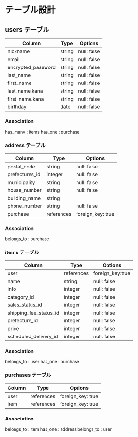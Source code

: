 # テーブル設計

## users テーブル

|      Column        |  Type  |   Options   |
| ------------------ | ------ | ----------- |
| nickname           | string | null: false |
| email              | string | null: false |
| encrypted_password | string | null: false |
| last_name          | string | null: false |
| first_name         | string | null: false |
| last_name.kana     | string | null: false |
| first_name.kana    | string | null: false |
| birthday           | date   | null: false |


### Association
 has_many   :  items
 has_one    :  purchase


### address テーブル

| Column         | Type          | Options           |
| -------------- | ------------- | ----------------- |
| postal_code    | string        | null: false       |
| prefectures_id | integer       | null: false       |
| municipality   | string        | null: false       |
| house_number   | string        | null: false       |
| building_name  | string        |                   |
| phone_number   | string        | null: false       |
| purchase      | references    | foreign_key: true |

### Association
 belongs_to : purchase



### items テーブル

| Column                   | Type          | Options         |
| ------------------------ | ------------- | --------------  |
| user                     | references    | foreign_key:true|
| name                     | string        | null: false     |
| info                     | integer       | null: false     |
| category_id              | integer       | null: false     |
| sales_status_id          | integer       | null: false     |
| shipping_fee_status_id   | integer       | null: false     |
| prefecture_id            | integer       | null: false     |
| price                    | integer       | null: false     |
| scheduled_delivery_id    | integer       | null: false     |

### Association
 belongs_to :  user
 has_one    :  purchase



### purchases テーブル

| Column    | Type       | Options           |
| --------- | ---------- | ----------------- |
| user      | references | foreign_key: true |
| item      | references | foreign_key: true |



### Association
 belongs_to :  item
 has_one    :  address
 belongs_to :  user